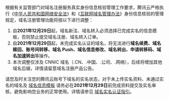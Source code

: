 根据有关监管部门对域名注册服务真实身份信息核验管理工作要求，腾讯云严格执行《[中华人民共和国网络安全法](http://www.cac.gov.cn/2016-11/07/c_1119867116.htm)》和《[互联网域名管理办法](http://www.cac.gov.cn/2017-09/28/c_1121737753.htm)》身份信息核验的管理规定，域名注册管理功能将按以下进行调整：
1.  自**2021年12月29日**起，域名新注、域名转入必须选择已完成实名的信息模板，否则禁止提交域名注册、域名转入订单。
2. 自**2021年12月29日**起，未完成实名认证的域名，将无法进行**域名续费、域名赎回、账号间转移、域名 Push、域名信息修改、域名转出、申请转移码、域名加速转出**等操作。
3. 本次调整仅涉及 CNNIC 域名（.CN、.中国、.公司、.网络），后续将增加其他域名后缀，详情请留意域名注册产品公告。

请您及时关注您的腾讯云账号下域名的实名状态，对于未上传实名资料、未通过实名的域名及 [域名信息模板](https://cloud.tencent.com/document/product/242/15435) 请务必在**2021年12月29日**前完成资料提交及实名审核，避免影响您业务的正常使用。详情请参见 [域名实名认证指引](https://cloud.tencent.com/document/product/242/6707)。


